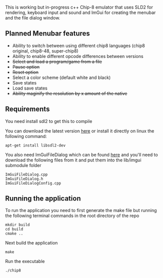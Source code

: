 This is working but in-progress c++ Chip-8 emulator that uses SLD2 for rendering, keyboard input and sound and ImGui for creating the menubar and the file dialog window. 

## Planned Menubar features
- Ability to switch between using different chip8 languages (chip8 original, chip8-48, super-chip8)
- Ability to enable different opcode differences between versions
- ~~Select and load a program/game from a file~~
- ~~Pause option~~
- ~~Reset option~~
- Select a color scheme (default white and black)
- Save states
- Load save states
- ~~Ability maginify the resolution by x amount of the native~~

## Requirements
You need install sdl2 to get this to compile

You can download the latest version [here](https://github.com/libsdl-org/SDL/releases/) or install it directly on linux the following command:
```
apt-get install libsdl2-dev
```

You also need ImGuiFileDialog which can be found [here](https://github.com/aiekick/ImGuiFileDialog) and you'll need to download the following files from it and put them into the lib/imgui submodule folder
```
ImGuiFileDialog.cpp
ImGuiFileDialog.h
ImGuiFileDialogConfig.cpp
```

## Running the application
To run the application you need to first generate the make file but running the following terminal commands in the root directory of the repo

```
mkdir build
cd build
cmake ..
```

Next build the application

```
make
```

Run the executable

```
./chip8
```